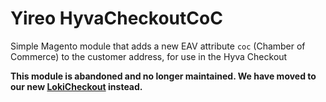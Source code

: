 # Yireo HyvaCheckoutCoC

Simple Magento module that adds a new EAV attribute `coc` (Chamber of Commerce) to the customer address, for use in the Hyva Checkout

**This module is abandoned and no longer maintained. We have moved to our new [LokiCheckout](https://loki-checkout.com/) instead.**

